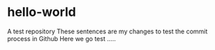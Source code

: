 # hello-world
A test repository
These sentences are my changes to test the commit process in Github
Here we go 
test .....
